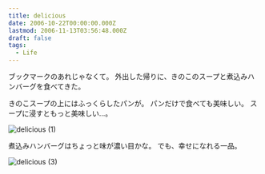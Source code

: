 ```yaml
---
title: delicious
date: 2006-10-22T00:00:00.000Z
lastmod: 2006-11-13T03:56:48.000Z
draft: false
tags:
  - Life
---
```


ブックマークのあれじゃなくて。 外出した帰りに、きのこのスープと煮込みハンバーグを食べてきた。

きのこスープの上にはふっくらしたパンが。 パンだけで食べても美味しい。 スープに浸すともっと美味しい…。

![delicious (1)](@/assets/flickr/276139845.jpg "delicious (1)")

煮込みハンバーグはちょっと味が濃い目かな。 でも、幸せになれる一品。

![delicious (3)](@/assets/flickr/276140015.jpg "delicious (3)")
